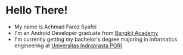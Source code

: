 # Hello There!
- My name is Achmad Farez Syafei
- I'm an Android Developer graduate from [Bangkit Academy](https://bangkit.academy)
- I'm currently getting my bachelor's degree majoring in informatics engineering at [Universitas Indraprasta PGRI](https://unindra.ac.id)
